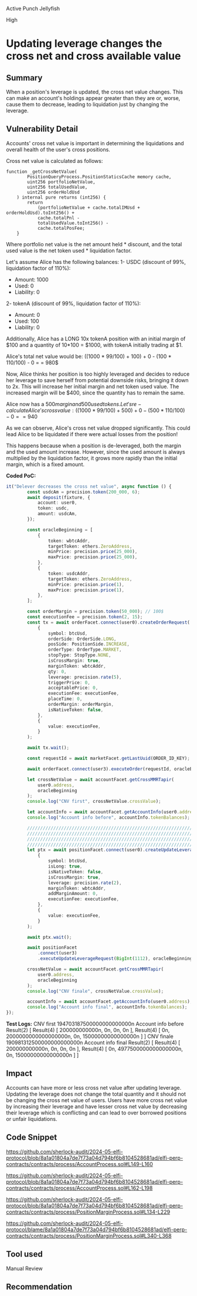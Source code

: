 Active Punch Jellyfish

High

# Updating leverage changes the cross net and cross available value

## Summary
When a position's leverage is updated, the cross net value changes. This can make an account's holdings appear greater than they are or, worse, cause them to decrease, leading to liquidation just by changing the leverage.
## Vulnerability Detail
Accounts' cross net value is important in determining the liquidations and overall health of the user's cross positions.

Cross net value is calculated as follows:
```solidity
function _getCrossNetValue(
        PositionQueryProcess.PositionStaticsCache memory cache,
        uint256 portfolioNetValue,
        uint256 totalUsedValue,
        uint256 orderHoldUsd
    ) internal pure returns (int256) {
        return
            (portfolioNetValue + cache.totalIMUsd + orderHoldUsd).toInt256() +
            cache.totalPnl -
            totalUsedValue.toInt256() -
            cache.totalPosFee;
    }
```

Where portfolio net value is the net amount held * discount, and the total used value is the net token used * liquidation factor. 

Let's assume Alice has the following balances:
1- USDC (discount of 99%, liquidation factor of 110%):
   - Amount: 1000
   - Used: 0
   - Liability: 0

2- tokenA (discount of 99%, liquidation factor of 110%):
   - Amount: 0
   - Used: 100
   - Liability: 0

Additionally, Alice has a LONG 10x tokenA position with an initial margin of $100 and a quantity of 10*100 = $1000, with tokenA initially trading at $1.

Alice's total net value would be:
((1000 * 99/100) + 100) + 0 - (100 * 110/100) - 0 =
= 980$ 

Now, Alice thinks her position is too highly leveraged and decides to reduce her leverage to save herself from potential downside risks, bringing it down to 2x. This will increase her initial margin and net token used value. The increased margin will be $400, since the quantity has to remain the same.

Alice now has a $500 margin and 500 used tokens. Let's re-calculate Alice's cross value:
((1000 * 99/100) + 500) + 0 - (500 * 110/100) - 0 =
= 940$ 

As we can observe, Alice's cross net value dropped significantly. This could lead Alice to be liquidated if there were actual losses from the position!

This happens because when a position is de-leveraged, both the margin and the used amount increase. However, since the used amount is always multiplied by the liquidation factor, it grows more rapidly than the initial margin, which is a fixed amount.

**Coded PoC:**
```typescript
it("Delever decreases the cross net value", async function () {
		const usdcAm = precision.token(200_000, 6);
		await deposit(fixture, {
			account: user0,
			token: usdc,
			amount: usdcAm,
		});

		const oracleBeginning = [
			{
				token: wbtcAddr,
				targetToken: ethers.ZeroAddress,
				minPrice: precision.price(25_000),
				maxPrice: precision.price(25_000),
			},
			{
				token: usdcAddr,
				targetToken: ethers.ZeroAddress,
				minPrice: precision.price(1),
				maxPrice: precision.price(1),
			},
		];

		const orderMargin = precision.token(50_000); // 100$
		const executionFee = precision.token(2, 15);
		const tx = await orderFacet.connect(user0).createOrderRequest(
			{
				symbol: btcUsd,
				orderSide: OrderSide.LONG,
				posSide: PositionSide.INCREASE,
				orderType: OrderType.MARKET,
				stopType: StopType.NONE,
				isCrossMargin: true,
				marginToken: wbtcAddr,
				qty: 0,
				leverage: precision.rate(5),
				triggerPrice: 0,
				acceptablePrice: 0,
				executionFee: executionFee,
				placeTime: 0,
				orderMargin: orderMargin,
				isNativeToken: false,
			},
			{
				value: executionFee,
			}
		);

		await tx.wait();

		const requestId = await marketFacet.getLastUuid(ORDER_ID_KEY);

		await orderFacet.connect(user3).executeOrder(requestId, oracleBeginning);

		let crossNetValue = await accountFacet.getCrossMMRTapir(
			user0.address,
			oracleBeginning
		);
		console.log("CNV first", crossNetValue.crossValue);

		let accountInfo = await accountFacet.getAccountInfo(user0.address);
		console.log("Account info before", accountInfo.tokenBalances);

		///////////////////////////////////////////////////////////////////////////
		///////////////////////////////////////////////////////////////////////////
		///////////////////////////////////////////////////////////////////////////
		///////////////////////////////////////////////////////////////////////////
		let ptx = await positionFacet.connect(user0).createUpdateLeverageRequest(
			{
				symbol: btcUsd,
				isLong: true,
				isNativeToken: false,
				isCrossMargin: true,
				leverage: precision.rate(2),
				marginToken: wbtcAddr,
				addMarginAmount: 0,
				executionFee: executionFee,
			},
			{
				value: executionFee,
			}
		);

		await ptx.wait();

		await positionFacet
			.connect(user3)
			.executeUpdateLeverageRequest(BigInt(1112), oracleBeginning);

		crossNetValue = await accountFacet.getCrossMMRTapir(
			user0.address,
			oracleBeginning
		);
		console.log("CNV finale", crossNetValue.crossValue);

		accountInfo = await accountFacet.getAccountInfo(user0.address);
		console.log("Account info final", accountInfo.tokenBalances);
});
```

**Test Logs:**
CNV first 194703187500000000000000n
Account info before Result(2) [
  Result(4) [ 200000000000n, 0n, 0n, 0n ],
  Result(4) [ 0n, 2000000000000000000n, 0n, 15000000000000000n ]
]
CNV finale 190981312500000000000000n
Account info final Result(2) [
  Result(4) [ 200000000000n, 0n, 0n, 0n ],
  Result(4) [ 0n, 4977500000000000000n, 0n, 15000000000000000n ]
]
## Impact
Accounts can have more or less cross net value after updating leverage. Updating the leverage does not change the total quantity and it should not be changing the cross net value of users. Users have more cross net value by increasing their leverage and have lesser cross net value by decreasing their leverage which is conflicting and can lead to over borrowed positions or unfair liquidations. 
## Code Snippet
https://github.com/sherlock-audit/2024-05-elfi-protocol/blob/8a1a01804a7de7f73a04d794bf6b8104528681ad/elfi-perp-contracts/contracts/process/AccountProcess.sol#L149-L160

https://github.com/sherlock-audit/2024-05-elfi-protocol/blob/8a1a01804a7de7f73a04d794bf6b8104528681ad/elfi-perp-contracts/contracts/process/AccountProcess.sol#L162-L198

https://github.com/sherlock-audit/2024-05-elfi-protocol/blob/8a1a01804a7de7f73a04d794bf6b8104528681ad/elfi-perp-contracts/contracts/process/PositionMarginProcess.sol#L134-L229

https://github.com/sherlock-audit/2024-05-elfi-protocol/blame/8a1a01804a7de7f73a04d794bf6b8104528681ad/elfi-perp-contracts/contracts/process/PositionMarginProcess.sol#L340-L368
## Tool used

Manual Review

## Recommendation
